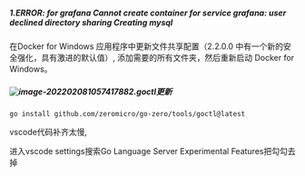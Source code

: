 ##### 1.ERROR: for grafana  Cannot create container for service grafana: user declined directory sharing Creating mysql         



在Docker for Windows 应用程序中更新文件共享配置（2.2.0.0 中有一个新的安全强化，具有激进的默认值）, 添加需要的所有文件夹，然后重新启动 Docker for Windows。

##### ![image-20220208105741788](https://s2.loli.net/2022/02/08/1P85nyJeFEompj3.png)2.goctl更新

```
go install github.com/zeromicro/go-zero/tools/goctl@latest
```



vscode代码补齐太慢, 

进入vscode settings搜索Go Language Server Experimental Features把勾勾去掉
